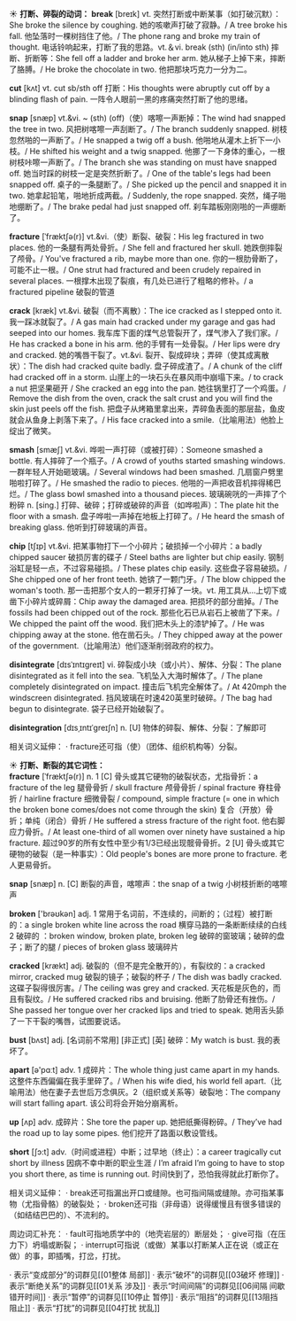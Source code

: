 ☀ <span class="category">**打断、碎裂的动词：**</span>
<span class="vocabulary">**break**</span> [breɪk] 
<span class="definition">vt. 突然打断或中断某事（如打破沉默）：</span>She broke the silence by coughing. 她的咳嗽声打破了寂静。/ A tree broke his fall. 他坠落时一棵树挡住了他。/ The phone rang and broke my train of thought. 电话铃响起来，打断了我的思路。<span class="definition">vt.＆vi. break (sth) (in/into sth) 摔断、折断等：</span>She fell off a ladder and broke her arm. 她从梯子上掉下来，摔断了胳膊。/ He broke the chocolate in two. 他把那块巧克力一分为二。

<span class="vocabulary">**cut**</span> [kʌt] 
<span class="definition">vt. cut sb/sth off 打断：</span>His thoughts were abruptly cut off by a blinding flash of pain. 一阵令人眼前一黑的疼痛突然打断了他的思绪。
           
<span class="vocabulary">**snap**</span> [snæp]
<span class="definition">vt.&vi. ~ (sth) (off)（使）喀嚓一声断掉：</span>The wind had snapped the tree in two. 风把树喀嚓一声刮断了。/ The branch suddenly snapped. 树枝忽然啪的一声断了。/ He snapped a twig off a bush. 他啪地从灌木上折下一小枝。/ He shifted his weight and a twig snapped. 他挪了一下身体的重心，一根树枝咔嚓一声断了。/ The branch she was standing on must have snapped off. 她当时踩的树枝一定是突然折断了。/ One of the table's legs had been snapped off. 桌子的一条腿断了。/ She picked up the pencil and snapped it in two. 她拿起铅笔，啪地折成两截。/ Suddenly, the rope snapped. 突然，绳子啪地绷断了。/ The brake pedal had just snapped off. 刹车踏板刚刚啪的一声绷断了。
           
<span class="vocabulary">**fracture**</span> [ˈfræktʃə(r)]
<span class="definition">vt.&vi.（使）断裂、破裂：</span>His leg fractured in two places. 他的一条腿有两处骨折。/ She fell and fractured her skull. 她跌倒摔裂了颅骨。/ You've fractured a rib, maybe more than one. 你的一根肋骨断了，可能不止一根。/ One strut had fractured and been crudely repaired in several places. 一根撑木出现了裂痕，有几处已进行了粗略的修补。/ a fractured pipeline 破裂的管道
           
<span class="vocabulary">**crack**</span> [kræk]
<span class="definition">vt.&vi. 破裂（而不离散）：</span>The ice cracked as I stepped onto it. 我一踩冰就裂了。/ A gas main had cracked under my garage and gas had seeped into our homes. 我车库下面的煤气总管裂开了，煤气渗入了我们家。/ He has cracked a bone in his arm. 他的手臂有一处骨裂。/ Her lips were dry and cracked. 她的嘴唇干裂了。<span class="definition">vt.&vi. 裂开、裂成碎块；弄碎（使其成离散状）：</span>The dish had cracked quite badly. 盘子碎成渣了。/ A chunk of the cliff had cracked off in a storm. 山崖上的一块石头在暴风雨中崩塌下来。/ to crack a nut 把坚果砸开 / She cracked an egg into the pan. 她往锅里打了一个鸡蛋。/ Remove the dish from the oven, crack the salt crust and you will find the skin just peels off the fish. 把盘子从烤箱里拿出来，弄碎鱼表面的那层盐，鱼皮就会从鱼身上剥落下来了。/ His face cracked into a smile.（比喻用法）他脸上绽出了微笑。
           
<span class="vocabulary">**smash**</span> [smæʃ]
<span class="definition">vt.&vi. 哗啦一声打碎（或被打碎）：</span>Someone smashed a bottle. 有人摔碎了一个瓶子。/ A crowd of youths started smashing windows. 一群年轻人开始砸玻璃。/ Several windows had been smashed. 几扇窗户劈里啪啦打碎了。/ He smashed the radio to pieces. 他啪的一声把收音机摔得稀巴烂。/ The glass bowl smashed into a thousand pieces. 玻璃碗咣的一声摔了个粉碎 <span class="definition">n. [sing.] 打碎、破碎；打碎或破碎的声音（如哗啦声）：</span>The plate hit the floor with a smash. 盘子哗啦一声掉在地板上打碎了。/ He heard the smash of breaking glass. 他听到打碎玻璃的声音。
                      
<span class="vocabulary">**chip**</span> [tʃɪp]
<span class="definition">vt.&vi. 把某事物打下一个小碎片；破损掉一个小碎片：</span>a badly chipped saucer 破损厉害的碟子 / Steel baths are lighter but chip easily. 钢制浴缸是轻一点，不过容易碰损。/ These plates chip easily. 这些盘子容易破损。/ She chipped one of her front teeth. 她锛了一颗门牙。/ The blow chipped the woman's tooth. 那一击把那个女人的一颗牙打掉了一块。<span class="definition">vt. 用工具从…上切下或凿下小碎片或碎屑：</span>Chip away the damaged area. 把损坏的部分凿掉。/ The fossils had been chipped out of the rock. 那些化石已从岩石上被凿了下来。/ We chipped the paint off the wood. 我们把木头上的漆铲掉了。/ He was chipping away at the stone. 他在凿石头。/ They chipped away at the power of the government.（比喻用法）他们逐渐削弱政府的权力。

<span class="vocabulary">**disintegrate**</span> [dɪsˈɪntɪgreɪt]
<span class="definition">vi. 碎裂成小块（或小片）、解体、分裂：</span>The plane disintegrated as it fell into the sea. 飞机坠入大海时解体了。/ The plane completely disintegrated on impact. 撞击后飞机完全解体了。/ At 420mph the windscreen disintegrated. 挡风玻璃在时速420英里时破碎。/ The bag had begun to disintegrate. 袋子已经开始破裂了。
           
<span class="vocabulary">**disintegration**</span> [dɪsˌɪntɪˈgreɪʃn]
<span class="definition">n. [U] 物体的碎裂、解体、分裂：</span>了解即可
           
相关词义延伸：
· fracture还可指（使）（团体、组织机构等）分裂。

☀ <span class="category">**打断、断裂的其它词性：**</span>           
<span class="vocabulary">**fracture**</span> [ˈfræktʃə(r)]
<span class="definition">n. 1 [C] 骨头或其它硬物的破裂状态，尤指骨折：</span>a fracture of the leg 腿骨骨折 / skull fracture 颅骨骨折 / spinal fracture 脊柱骨折 / hairline fracture 细微骨裂 / compound, simple fracture (= one in which the broken bone comes/does not come through the skin) 复合（开放）骨折；单纯（闭合）骨折 / He suffered a stress fracture of the right foot. 他右脚应力骨折。/ At least one-third of all women over ninety have sustained a hip fracture. 超过90岁的所有女性中至少有1/3已经出现髋骨骨折。<span class="definition">2 [U] 骨头或其它硬物的破裂（是一种事实）：</span>Old people's bones are more prone to fracture. 老人更易骨折。
           
<span class="vocabulary">**snap**</span> [snæp]
<span class="definition">n. [C] 断裂的声音，喀嚓声：</span>the snap of a twig 小树枝折断的喀嚓声

<span class="vocabulary">**broken**</span> ['brəʊkən] 
<span class="definition">adj. 1 常用于名词前，不连续的，间断的；（过程）被打断的：</span>a single broken white line across the road 横穿马路的一条断断续续的白线 <span class="definition">2 破碎的 ：</span>broken window, broken plate, broken leg 破碎的窗玻璃；破碎的盘子；断了的腿 / pieces of broken glass 玻璃碎片
           
<span class="vocabulary">**cracked**</span> [krækt]
<span class="definition">adj. 破裂的（但不是完全散开的），有裂纹的：</span>a cracked mirror, cracked mug 破裂的镜子；破裂的杯子 / The dish was badly cracked. 这碟子裂得很厉害。/ The ceiling was grey and cracked. 天花板是灰色的，而且有裂纹。/ He suffered cracked ribs and bruising. 他断了肋骨还有挫伤。/ She passed her tongue over her cracked lips and tried to speak. 她用舌头舔了一下干裂的嘴唇，试图要说话。
           
<span class="vocabulary">**bust**</span> [bʌst]
<span class="definition">adj. [名词前不常用] [非正式] [英] 破碎：</span>My watch is bust. 我的表坏了。
           
<span class="vocabulary">**apart**</span> [ə'pɑːt]
<span class="definition">adv. 1 成碎片：</span>The whole thing just came apart in my hands. 这整件东西偏偏在我手里碎了。/ When his wife died, his world fell apart.（比喻用法）他在妻子去世后万念俱灰。<span class="definition">2（组织或关系等）破裂地：</span>The company will start falling apart. 该公司将会开始分崩离析。

<span class="vocabulary">**up**</span> [ʌp]
<span class="definition">adv. 成碎片：</span>She tore the paper up. 她把纸撕得粉碎。/ They’ve had the road up to lay some pipes. 他们挖开了路面以敷设管线。

<span class="vocabulary">**short**</span> [ʃɔ:t] 
<span class="definition">adv.（时间或进程）中断；过早地（终止）：</span>a career tragically cut short by illness 因病不幸中断的职业生涯 / I’m afraid I’m going to have to stop you short there, as time is running out. 时间快到了，恐怕我得就此打断你了。

相关词义延伸：
· break还可指漏出开口或缝隙。也可指间隔或缝隙。亦可指某事物（尤指骨骼）的破裂处；
· broken还可指（非母语）说得缓慢且有很多错误的（如结结巴巴的）、不流利的。

周边词汇补充：
· fault可指地质学中的（地壳岩层的）断层处；
· give可指（在压力下）坍塌或断裂；
· interrupt可指说（或做）某事以打断某人正在说（或正在做）的事，即插嘴，打岔，打扰。

· 表示“变成部分”的词群见[[01整体 局部]]
· 表示“破坏”的词群见[[03破坏 修理]]
· 表示“断绝关系”的词群见[[01关系 涉及]]
· 表示“时间间隔”的词群见[[06间隔 间歇 错开时间]]
· 表示“暂停”的词群见[[10停止 暂停]]
· 表示“阻挡”的词群见[[13阻挡 阻止]]
· 表示“打扰”的词群见[[04打扰 扰乱]]
